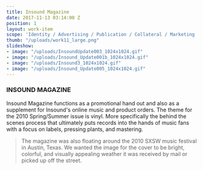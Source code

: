 ```yaml
---
title: Insound Magazine
date: 2017-11-13 03:14:00 Z
position: 1
layout: work-item
scope: 'Identity / Advertising / Publication / Collateral / Marketing   '
thumb: "/uploads/work11_large.png"
slideshow:
- image: "/uploads/InsoundUpdate003_1024x1024.gif"
- image: "/uploads/Insound_Update001b_1024x1024.gif"
- image: "/uploads/Insound3_1024x1024.gif"
- image: "/uploads/Insound_Update005_1024x1024.gif"
---
```


### INSOUND MAGAZINE

Insound Magazine functions as a promotional hand out and also as a supplement for Insound's online music and product orders. The theme for the 2010 Spring/Summer issue is vinyl. More specifically the behind the scenes process that ultimately puts records into the hands of music fans with a focus on labels, pressing plants, and mastering.

>The magazine was also floating around the 2010 SXSW music festival in Austin, Texas. We wanted the image for the cover to be bright, colorful, and visually appealing weather it was received by mail or picked up off the street.

